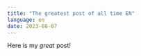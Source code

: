```yaml
---
title: "The greatest post of all time EN"
language: en
date: 2023-08-07
---
```


Here is my _great_ post!
